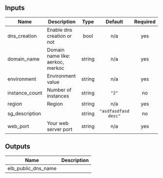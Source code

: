 ## Inputs

| Name | Description | Type | Default | Required |
|------|-------------|:----:|:-----:|:-----:|
| dns\_creation | Enable dns creation or not | bool | n/a | yes |
| domain\_name | Domain name like: aerkoc, merkoc | string | n/a | yes |
| environment | Environment value | string | n/a | yes |
| instance\_count | Number of instances | string | `"2"` | no |
| region | Region | string | n/a | yes |
| sg\_description |  | string | `"asdfasdfasd desc"` | no |
| web\_port | Your web server port | string | n/a | yes |

## Outputs

| Name | Description |
|------|-------------|
| elb\_public\_dns\_name |  |

